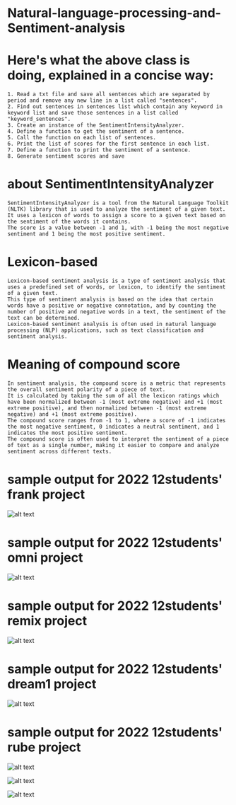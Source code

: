 # Natural-language-processing-and-Sentiment-analysis
# Here's what the above class is doing, explained in a concise way:
    1. Read a txt file and save all sentences which are separated by period and remove any new line in a list called "sentences".
    2. Find out sentences in sentences list which contain any keyword in keyword list and save those sentences in a list called "keyword_sentences".
    3. Create an instance of the SentimentIntensityAnalyzer.
    4. Define a function to get the sentiment of a sentence.
    5. Call the function on each list of sentences.
    6. Print the list of scores for the first sentence in each list.
    7. Define a function to print the sentiment of a sentence.
    8. Generate sentiment scores and save

# about SentimentIntensityAnalyzer
    SentimentIntensityAnalyzer is a tool from the Natural Language Toolkit (NLTK) library that is used to analyze the sentiment of a given text.
    It uses a lexicon of words to assign a score to a given text based on the sentiment of the words it contains.
    The score is a value between -1 and 1, with -1 being the most negative sentiment and 1 being the most positive sentiment.

# Lexicon-based
    Lexicon-based sentiment analysis is a type of sentiment analysis that uses a predefined set of words, or lexicon, to identify the sentiment of a given text. 
    This type of sentiment analysis is based on the idea that certain words have a positive or negative connotation, and by counting the number of positive and negative words in a text, the sentiment of the text can be determined. 
    Lexicon-based sentiment analysis is often used in natural language processing (NLP) applications, such as text classification and sentiment analysis.

# Meaning of compound score
    In sentiment analysis, the compound score is a metric that represents the overall sentiment polarity of a piece of text. 
    It is calculated by taking the sum of all the lexicon ratings which have been normalized between -1 (most extreme negative) and +1 (most extreme positive), and then normalized between -1 (most extreme negative) and +1 (most extreme positive).
    The compound score ranges from -1 to 1, where a score of -1 indicates the most negative sentiment, 0 indicates a neutral sentiment, and 1 indicates the most positive sentiment. 
    The compound score is often used to interpret the sentiment of a piece of text as a single number, making it easier to compare and analyze sentiment across different texts.

# sample output for 2022 12students' frank project
![alt text](https://github.com/yiminchen1999/Natural-language-processing-and-Sentiment-analysis/blob/421aa61891257c8c7b43116cbc2c7d92318e46b3/folder%20for%20plot/2022_ver2_frank_sentiment_analysis_scores.png)

# sample output for 2022 12students' omni project
![alt text](https://github.com/yiminchen1999/Natural-language-processing-and-Sentiment-analysis/blob/cbb375a7319717a3b999efad32c80c88ef922def/folder%20for%20plot/2022_ver2_omni_sentiment_analysis_scores.png)

# sample output for 2022 12students' remix project
![alt text](https://github.com/yiminchen1999/Natural-language-processing-and-Sentiment-analysis/blob/cbb375a7319717a3b999efad32c80c88ef922def/folder%20for%20plot/2022_ver2_remix_sentiment_analysis_scores.png)

# sample output for 2022 12students' dream1 project
![alt text](https://github.com/yiminchen1999/Natural-language-processing-and-Sentiment-analysis/blob/cbb375a7319717a3b999efad32c80c88ef922def/folder%20for%20plot/2022_ver2_dream1_sentiment_analysis_scores.png)

# sample output for 2022 12students' rube project
![alt text](https://github.com/yiminchen1999/Natural-language-processing-and-Sentiment-analysis/blob/cbb375a7319717a3b999efad32c80c88ef922def/folder%20for%20plot/2022_ver2_rube_sentiment_analysis_scores.png)

![alt text](https://github.com/yiminchen1999/Natural-language-processing-and-Sentiment-analysis/blob/f66ee2627636b579a978c067a9f3f1dc19d9f20e/folder%20for%20plot/Figure_2022_frank_01.png)

![alt text](https://github.com/yiminchen1999/Natural-language-processing-and-Sentiment-analysis/blob/218fc281ffd3f3331bcf122fc923c821a02cddb4/folder%20for%20plot/frank_plot_01.png)